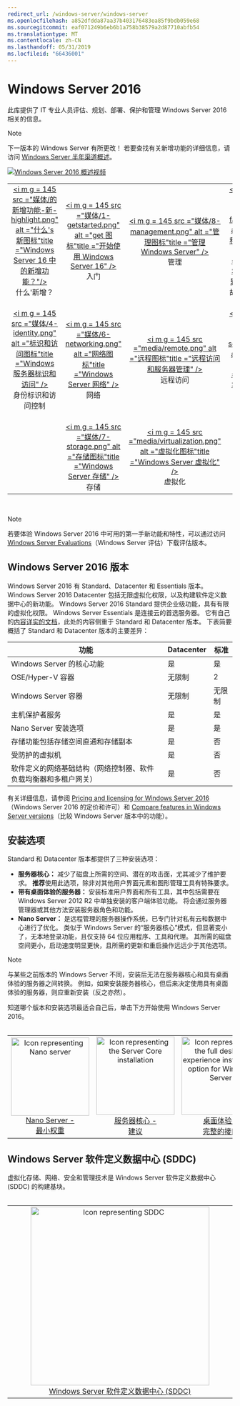 ```yaml
---
redirect_url: /windows-server/windows-server
ms.openlocfilehash: a852dfdda87aa37b403176483ea85f9bdb059e68
ms.sourcegitcommit: eaf071249b6eb6b1a758b38579a2d87710abfb54
ms.translationtype: MT
ms.contentlocale: zh-CN
ms.lasthandoff: 05/31/2019
ms.locfileid: "66436001"
---
```

# <a name="windows-server-2016"></a>Windows Server 2016

此库提供了 IT 专业人员评估、规划、部署、保护和管理 Windows Server 2016 相关的信息。

> [!Note] 
> 下一版本的 Windows Server 有所更改！ 若要查找有关新增功能的详细信息，请访问 [Windows Server 半年渠道概述](./get-started/semi-annual-channel-overview.md)。 

[![Windows Server 2016 概述视频](media/front-page-video.png)](https://www.youtube-nocookie.com/embed/V8oF0JpDzaM)

<table border="0" width="100%" align='center'>
  <tr style="text-align:center;">
    <td align='center' style="width:25%; border:0;">
      <a href="/windows-server/get-started/what-s-new-in-windows-server-2016"> &lt;i m g = 145 src =&quot;媒体/的新增功能-新-highlight.png&quot; alt =&quot;什么&#39;s 新图标&quot;title =&quot;Windows Server 16 中的新增功能？&quot;/&gt;</a>
        <br/>什么&#39;新增？
    </td>
    <td align='center' style="width:25%; border:0;">
      <a href="/windows-server/get-started/server-basics"> &lt;i m g = 145 src =&quot;媒体/1-getstarted.png&quot; alt =&quot;get 图标&quot;title =&quot;开始使用 Windows Server 16&quot; /&gt;</a>
      <br/>入门 </td>
    <td align='center' style="width:25%; border:0;">
      <a href="/windows-server/administration/index"> &lt;i m g = 145 src =&quot;媒体/8-management.png&quot; alt =&quot;管理图标&quot;title =&quot;管理 Windows Server&quot; /&gt;</a>
      <br/>管理 </td>
    <td align='center' style="width:25%; border:0;">
      <a href="/windows-server/failover-clustering/failover-clustering-overview"> &lt;i m g = 145 src =&quot;媒体/3-failover.png&quot; alt =&quot;故障转移聚类分析图标&quot;title =&quot;Windows Server 故障转移群集&quot; /&gt;</a>
      <br/>故障转移群集 </td>
  </tr>
  <tr style="text-align:center;">
    <td align='center' style="width:25%; border:0;"><br/>
      <a href="/windows-server/identity/identity-and-access"> &lt;i m g = 145 src =&quot;媒体/4-identity.png&quot; alt =&quot;标识和访问图标&quot;title =&quot;Windows 服务器标识和访问&quot; /&gt;</a>
      <br>身份标识和访问控制 </td>
    <td align='center' style="width:25%; border:0;"><br/>
      <a href="/windows-server/networking/networking"> &lt;i m g = 145 src =&quot;媒体/6-networking.png&quot; alt =&quot;网络图标&quot;title =&quot;Windows Server 网络&quot; /&gt; </a>
      <br/>网络 </td>
    <td align='center' style="width:25%; border:0;"><br/>
      <a href="/windows-server/remote/index"> &lt;i m g = 145 src =&quot;media/remote.png&quot; alt =&quot;远程图标&quot;title =&quot;远程访问和服务器管理&quot; /&gt; </a>
      <br/>远程访问 </td>
    <td align='center' style="width:25%; border:0;"><br/>
      <a href="/windows-server/security/security-and-assurance"> &lt;i m g = 145 src =&quot;媒体/5-security.png&quot; alt =&quot;安全图标&quot;title =&quot;Windows Server 安全和保障&quot; /&gt; </a>
      <br/>安全和保障 </td>
  </tr>
  <tr style="text-align:center;">
    <td align='center' style="width:25%; border:0;">&nbsp;</td>
    <td align='center' style="width:25%; border:0;"><br>
      <a href="/windows-server/storage/storage"> &lt;i m g = 145 src =&quot;媒体/7-storage.png&quot; alt =&quot;存储图标&quot;title =&quot;Windows Server 存储&quot; /&gt; </a>
      <br/>存储 </td>
   <td align='center' style="width:25%; border:0;"><br/>
      <a href="/windows-server/virtualization/virtualization"> &lt;i m g = 145 src =&quot;media/virtualization.png&quot; alt =&quot;虚拟化图标&quot;title =&quot;Windows Server 虚拟化&quot; /&gt;</a>
      <br/>虚拟化 </td>
    <td align='center' style="width:25%; border:0;">&nbsp; </td>
  </tr>
</table>

<br/>

> [!Note] 
> 若要体验 Windows Server 2016 中可用的第一手新功能和特性，可以通过访问 [Windows Server Evaluations](https://www.microsoft.com/evalcenter/evaluate-windows-server-2016)（Windows Server 评估）下载评估版本。 


## <a name="windows-server-2016-editions"></a>Windows Server 2016 版本

Windows Server 2016 有 Standard、Datacenter 和 Essentials 版本。 Windows Server 2016 Datacenter 包括无限虚拟化权限，以及构建软件定义数据中心的新功能。 Windows Server 2016 Standard 提供企业级功能，具有有限的虚拟化权限。 Windows Server Essentials 是连接云的首选服务器。 它有自己的[内容详实的文档](https://go.microsoft.com/fwlink/?LinkID=827171)，此处的内容侧重于 Standard 和 Datacenter 版本。 下表简要概括了 Standard 和 Datacenter 版本的主要差异：

|功能|Datacenter|标准|  
|-------------------|----------|-----------------------|  
|Windows Server 的核心功能| 是| 是|
|OSE/Hyper-V 容器|无限制|   2|
|Windows Server 容器|无限制|   无限制|
|主机保护者服务| 是| 是|
|Nano Server 安装选项| 是| 是|
|存储功能包括存储空间直通和存储副本| 是| 否|
|受防护的虚拟机| 是| 否|
|软件定义的网络基础结构（网络控制器、软件负载均衡器和多租户网关）| 是| 否|

有关详细信息，请参阅 [Pricing and licensing for Windows Server 2016](https://www.microsoft.com/en-us/cloud-platform/windows-server-pricing)（Windows Server 2016 的定价和许可）和 [Compare features in Windows Server versions](https://www.microsoft.com/en-us/cloud-platform/windows-server-comparison)（比较 Windows Server 版本中的功能）。

## <a name="installation-options"></a>安装选项

Standard 和 Datacenter 版本都提供了三种安装选项：

- **服务器核心：** 减少了磁盘上所需的空间、潜在的攻击面，尤其减少了维护要求。 **推荐**使用此选项，除非对其他用户界面元素和图形管理工具有特殊要求。
- **带有桌面体验的服务器：** 安装标准用户界面和所有工具，其中包括需要在 Windows Server 2012 R2 中单独安装的客户端体验功能。 将会通过服务器管理器或其他方法安装服务器角色和功能。
- **Nano Server：** 是远程管理的服务器操作系统，已专门针对私有云和数据中心进行了优化。 类似于 Windows Server 的“服务器核心”模式，但显著变小了，无本地登录功能，且仅支持 64 位应用程序、工具和代理。 其所需的磁盘空间更小，启动速度明显更快，且所需的更新和重启操作远远少于其他选项。

>[!Note]
> 与某些之前版本的 Windows Server 不同，安装后无法在服务器核心和具有桌面体验的服务器之间转换。 例如，如果安装服务器核心，但后来决定使用具有桌面体验的服务器，则应重新安装（反之亦然）。


知道哪个版本和安装选项最适合自己后，单击下方开始使用 Windows Server 2016。
<br/>
<br/>

<table border="0" width="100%" align='center'>
  <tr style="text-align:center;">
    <td align='center' style="width:33%; border:0;">
      <a  href="/windows-server/get-started/getting-started-with-nano-server"> <img width="175" src="media/nano.png" alt="Icon representing Nano server" title="Nano 服务器 - 轻量级" /><br/>Nano Server - <br/>最小权重</a>
    </td>
    <td align='center' style="width:33%; border:0;"><a href="/windows-server/get-started/getting-started-with-server-core"> <img width="175" src="media/servercore.png" alt="Icon representing the Server Core installation" title="服务器核心 - 建议" /><br/>服务器核心 - <br/>建议</a></td>
   <td align='center' style="width:33%; border:0;"><a href="/windows-server/get-started/getting-started-with-server-with-desktop-experience"><img width="175" src="media/desktop.png" alt="Icon representing the full desktop experience installation option for Windows Server" title="桌面体验 - 完整体验" /><br/>桌面体验 - <br/>完整的接口</a></td>
  </tr>
</table>

## <a name="windows-server-software-defined-datacenter-sddc"></a>Windows Server 软件定义数据中心 (SDDC)

虚拟化存储、网络、安全和管理技术是 Windows Server 软件定义数据中心 (SDDC) 的构建基块。
<br/>
<br/>

<table border="0" width="100%" align='center'>
  <tr style="text-align:center;">
    <td align='center' style="width:10%; border:0;"></td>
    <td align='center' style="width:50%; border:0;"><a href="/windows-server/sddc"><img width="400" src="media/sddc/WS16-heading.png" alt="Icon representing SDDC" title="Windows Server 软件定义数据中心 (SDDC)" /><br/>Windows Server 软件定义数据中心 (SDDC)</a></td>
    <td align='center' style="width:10%; border:0;"></td>
  </tr>
</table>
